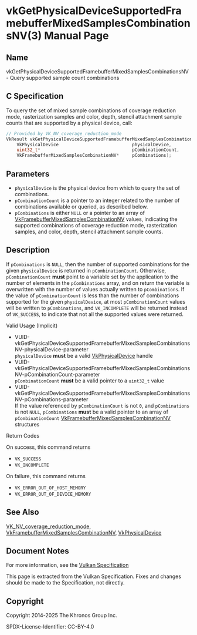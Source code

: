 # vkGetPhysicalDeviceSupportedFramebufferMixedSamplesCombinationsNV(3) Manual Page

## Name

vkGetPhysicalDeviceSupportedFramebufferMixedSamplesCombinationsNV - Query supported sample count combinations



## [](#_c_specification)C Specification

To query the set of mixed sample combinations of coverage reduction mode, rasterization samples and color, depth, stencil attachment sample counts that are supported by a physical device, call:

```c++
// Provided by VK_NV_coverage_reduction_mode
VkResult vkGetPhysicalDeviceSupportedFramebufferMixedSamplesCombinationsNV(
    VkPhysicalDevice                            physicalDevice,
    uint32_t*                                   pCombinationCount,
    VkFramebufferMixedSamplesCombinationNV*     pCombinations);
```

## [](#_parameters)Parameters

- `physicalDevice` is the physical device from which to query the set of combinations.
- `pCombinationCount` is a pointer to an integer related to the number of combinations available or queried, as described below.
- `pCombinations` is either `NULL` or a pointer to an array of [VkFramebufferMixedSamplesCombinationNV](https://registry.khronos.org/vulkan/specs/latest/man/html/VkFramebufferMixedSamplesCombinationNV.html) values, indicating the supported combinations of coverage reduction mode, rasterization samples, and color, depth, stencil attachment sample counts.

## [](#_description)Description

If `pCombinations` is `NULL`, then the number of supported combinations for the given `physicalDevice` is returned in `pCombinationCount`. Otherwise, `pCombinationCount` **must** point to a variable set by the application to the number of elements in the `pCombinations` array, and on return the variable is overwritten with the number of values actually written to `pCombinations`. If the value of `pCombinationCount` is less than the number of combinations supported for the given `physicalDevice`, at most `pCombinationCount` values will be written to `pCombinations`, and `VK_INCOMPLETE` will be returned instead of `VK_SUCCESS`, to indicate that not all the supported values were returned.

Valid Usage (Implicit)

- [](#VUID-vkGetPhysicalDeviceSupportedFramebufferMixedSamplesCombinationsNV-physicalDevice-parameter)VUID-vkGetPhysicalDeviceSupportedFramebufferMixedSamplesCombinationsNV-physicalDevice-parameter  
  `physicalDevice` **must** be a valid [VkPhysicalDevice](https://registry.khronos.org/vulkan/specs/latest/man/html/VkPhysicalDevice.html) handle
- [](#VUID-vkGetPhysicalDeviceSupportedFramebufferMixedSamplesCombinationsNV-pCombinationCount-parameter)VUID-vkGetPhysicalDeviceSupportedFramebufferMixedSamplesCombinationsNV-pCombinationCount-parameter  
  `pCombinationCount` **must** be a valid pointer to a `uint32_t` value
- [](#VUID-vkGetPhysicalDeviceSupportedFramebufferMixedSamplesCombinationsNV-pCombinations-parameter)VUID-vkGetPhysicalDeviceSupportedFramebufferMixedSamplesCombinationsNV-pCombinations-parameter  
  If the value referenced by `pCombinationCount` is not `0`, and `pCombinations` is not `NULL`, `pCombinations` **must** be a valid pointer to an array of `pCombinationCount` [VkFramebufferMixedSamplesCombinationNV](https://registry.khronos.org/vulkan/specs/latest/man/html/VkFramebufferMixedSamplesCombinationNV.html) structures

Return Codes

On success, this command returns

- `VK_SUCCESS`
- `VK_INCOMPLETE`

On failure, this command returns

- `VK_ERROR_OUT_OF_HOST_MEMORY`
- `VK_ERROR_OUT_OF_DEVICE_MEMORY`

## [](#_see_also)See Also

[VK\_NV\_coverage\_reduction\_mode](https://registry.khronos.org/vulkan/specs/latest/man/html/VK_NV_coverage_reduction_mode.html), [VkFramebufferMixedSamplesCombinationNV](https://registry.khronos.org/vulkan/specs/latest/man/html/VkFramebufferMixedSamplesCombinationNV.html), [VkPhysicalDevice](https://registry.khronos.org/vulkan/specs/latest/man/html/VkPhysicalDevice.html)

## [](#_document_notes)Document Notes

For more information, see the [Vulkan Specification](https://registry.khronos.org/vulkan/specs/latest/html/vkspec.html#vkGetPhysicalDeviceSupportedFramebufferMixedSamplesCombinationsNV)

This page is extracted from the Vulkan Specification. Fixes and changes should be made to the Specification, not directly.

## [](#_copyright)Copyright

Copyright 2014-2025 The Khronos Group Inc.

SPDX-License-Identifier: CC-BY-4.0